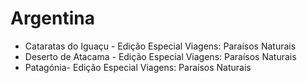 # Argentina

* Cataratas do Iguaçu - Edição Especial Viagens: Paraísos Naturais
* Deserto de Atacama - Edição Especial Viagens: Paraísos Naturais
* Patagónia- Edição Especial Viagens: Paraísos Naturais